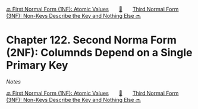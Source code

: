 [🔙 First Normal Form (1NF): Atomic Values][previous-chapter]&nbsp;&nbsp;&nbsp;&nbsp;&nbsp;&nbsp;&nbsp;[🏡][readme]&nbsp;&nbsp;&nbsp;&nbsp;&nbsp;&nbsp;&nbsp;[Third Normal Form (3NF): Non-Keys Describe the Key and Nothing Else 🔜][upcoming-chapter]

# Chapter 122. Second Norma Form (2NF): Columnds Depend on a Single Primary Key

_Notes_

[🔙 First Normal Form (1NF): Atomic Values][previous-chapter]&nbsp;&nbsp;&nbsp;&nbsp;&nbsp;&nbsp;&nbsp;[🏡][readme]&nbsp;&nbsp;&nbsp;&nbsp;&nbsp;&nbsp;&nbsp;[Third Normal Form (3NF): Non-Keys Describe the Key and Nothing Else 🔜][upcoming-chapter]

[readme]: README.md
[previous-chapter]: ch121-first-normal-form-1nf-atomic-values.md
[upcoming-chapter]: ch123-third-normal-form-3nf-non-keys-describe-the-key-and-nothing-else.md